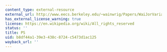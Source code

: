 ```yaml
---
content_type: external-resource
external_url: http://www.eecs.berkeley.edu/~wainwrig/Papers/WaiJorVariational03.ps
has_external_license_warning: true
license: https://en.wikipedia.org/wiki/All_rights_reserved
status: ''
title: PS
uid: b8df44a1-39e3-438c-8724-c5473d1ac125
wayback_url: ''
---
```

